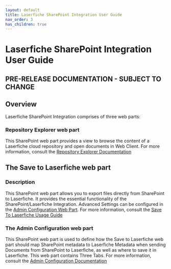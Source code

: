 ```yaml
---
layout: default
title: Laserfiche SharePoint Integration User Guide
nav_order: 3
has_children: true
---
```


# Laserfiche SharePoint Integration User Guide

## PRE-RELEASE DOCUMENTATION - SUBJECT TO CHANGE

## Overview
Laserfiche SharePoint Integration comprises of three web parts:

### Repository Explorer web part
This SharePoint web part provides a view to browse the content of a
Laserfiche cloud repository and open documents in Web Client. For more information, consult the [Repository Explorer Documentation](./repository-explorer-usage)

## The Save to Laserfiche web part

### Description
This SharePoint web part allows you to export files directly from SharePoint to Laserfiche. It provides the essential functionality of the SharePoint/Laserfiche Integration. Advanced Settings can be configured in the [Admin Configuration Web Part](./#the-admin-configuration-web-part). For more information, consult the [Save To Laserfiche Usage Guide](./save-to-laserfiche-usage)

### The Admin Configuration web part 

This SharePoint web part is used to define how the Save to
Laserfiche web part should map SharePoint metadata to Laserfiche
Metadata when sending Documents from SharePoint to Laserfiche, as well
as where to save it in Laserfiche. This web part contains Three Tabs. 
For more information, consult the [Admin Configuration Documentation](./admin-config-usage)

